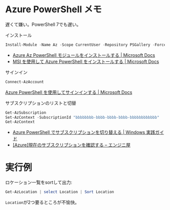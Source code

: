 # Azure PowerShell メモ

遅くて嫌い。PowerShell 7でも遅い。

インストール
```powershell
Install-Module -Name Az -Scope CurrentUser -Repository PSGallery -Force
```
- [Azure Az PowerShell モジュールをインストールする | Microsoft Docs](https://docs.microsoft.com/ja-jp/powershell/azure/install-az-ps)
- [MSI を使用して Azure PowerShell をインストールする | Microsoft Docs](https://docs.microsoft.com/ja-jp/powershell/azure/install-az-ps-msi)

サインイン
```powershell
Connect-AzAccount
```
[Azure PowerShell を使用してサインインする \| Microsoft Docs](https://docs.microsoft.com/ja-jp/powershell/azure/authenticate-azureps)

サブスクリプションのリストと切替
```powershell
Get-AzSubscription
Set-AzContext -SubscriptionId "bbbbbbbb-bbbb-bbbb-bbbb-bbbbbbbbbbbb"
Get-AzContext
```
- [Azure PowerShell でサブスクリプションを切り替える | Windows 実践ガイド](https://win2012r2.com/2021/03/02/azure-powershell-%E3%81%A7%E3%82%B5%E3%83%96%E3%82%B9%E3%82%AF%E3%83%AA%E3%83%97%E3%82%B7%E3%83%A7%E3%83%B3%E3%82%92%E5%88%87%E3%82%8A%E6%9B%BF%E3%81%88%E3%82%8B/)
- [\[Azure\]現在のサブスクリプションを確認する – エンジニ屋](https://sevenb.jp/wordpress/ura/2021/04/03/azure-powershell%E7%8F%BE%E5%9C%A8%E6%93%8D%E4%BD%9C%E3%81%97%E3%81%A6%E3%81%84%E3%82%8B%E3%82%B5%E3%83%96%E3%82%B9%E3%82%AF%E3%83%AA%E3%83%97%E3%82%B7%E3%83%A7%E3%83%B3%E3%82%92%E7%A2%BA%E8%AA%8D/) 


# 実行例

ロケーション一覧をsortして出力:
```powershell
Get-AzLocation | select Location | Sort Location
```

`Location`が2つ要るところが不愉快。

